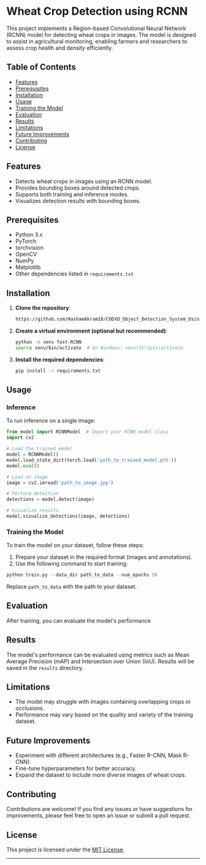# Wheat Crop Detection using RCNN

This project implements a Region-based Convolutional Neural Network (RCNN) model for detecting wheat crops in images. The model is designed to assist in agricultural monitoring, enabling farmers and researchers to assess crop health and density efficiently.

## Table of Contents

- [Features](#features)
- [Prerequisites](#prerequisites)
- [Installation](#installation)
- [Usage](#usage)
- [Training the Model](#training-the-model)
- [Evaluation](#evaluation)
- [Results](#results)
- [Limitations](#limitations)
- [Future Improvements](#future-improvements)
- [Contributing](#contributing)
- [License](#license)

## Features

- Detects wheat crops in images using an RCNN model.
- Provides bounding boxes around detected crops.
- Supports both training and inference modes.
- Visualizes detection results with bounding boxes.

## Prerequisites

- Python 3.x
- PyTorch
- torchvision
- OpenCV
- NumPy
- Matplotlib
- Other dependencies listed in `requirements.txt`

## Installation

1. **Clone the repository**:
   ```bash
   https://github.com/HashamAkram18/CODXO_Object_Detection_System_Using_Fast_RCNN.git
   ```

3. **Create a virtual environment (optional but recommended)**:
   ```bash
   python -m venv fast-RCNN
   source venv/bin/activate  # On Windows: venv\Scripts\activate
   ```

4. **Install the required dependencies**:
   ```bash
   pip install -r requirements.txt
   ```

## Usage

### Inference

To run inference on a single image:

```python
from model import RCNNModel  # Import your RCNN model class
import cv2

# Load the trained model
model = RCNNModel()
model.load_state_dict(torch.load('path_to_trained_model.pth'))
model.eval()

# Load an image
image = cv2.imread('path_to_image.jpg')

# Perform detection
detections = model.detect(image)

# Visualize results
model.visualize_detections(image, detections)
```

### Training the Model

To train the model on your dataset, follow these steps:

1. Prepare your dataset in the required format (images and annotations).
2. Use the following command to start training:

```python
python train.py --data_dir path_to_data --num_epochs 50
```

Replace `path_to_data` with the path to your dataset.

## Evaluation

After training, you can evaluate the model's performance 

## Results

The model's performance can be evaluated using metrics such as Mean Average Precision (mAP) and Intersection over Union (IoU). Results will be saved in the `results` directory.

## Limitations

- The model may struggle with images containing overlapping crops or occlusions.
- Performance may vary based on the quality and variety of the training dataset.

## Future Improvements

- Experiment with different architectures (e.g., Faster R-CNN, Mask R-CNN).
- Fine-tune hyperparameters for better accuracy.
- Expand the dataset to include more diverse images of wheat crops.

## Contributing

Contributions are welcome! If you find any issues or have suggestions for improvements, please feel free to open an issue or submit a pull request.

## License

This project is licensed under the [MIT License](LICENSE).

---

